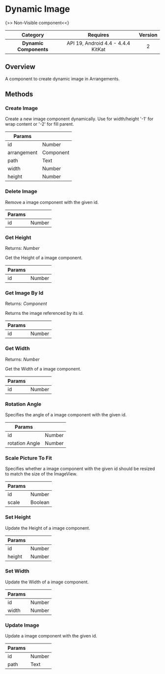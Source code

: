 # Dynamic Image

{>> Non-Visible component<<}

| Category | Requires | Version |
|:--------:|:-------:|:--------:|
|**Dynamic Components**|<span class="chip chip-any">API 19, Android 4.4 - 4.4.4 KitKat</span>|<span class="chip chip-number">2</span>|

## Overview

A component to create dynamic image in Arrangements.

## Methods

### Create Image

Create a new image component dynamically. Use for width/height '-1' for wrap content or '-2' for fill parent.

<div class="block" ai2-block="method" not-rendered="true" value="%7B%22componentName%22:%20%22Dynamic%20Image%22,%20%22name%22:%20%22Create%20Image%22,%20%22output%22:%20false,%20%22param%22:%20%5B%22id%22,%20%22arrangement%22,%20%22path%22,%20%22width%22,%20%22height%22%5D%7D"></div>

| Params | []() |
|--------|------|
|id|<span class="chip chip-number">Number</span>|
|arrangement|<span class="chip chip-component">Component</span>|
|path|<span class="chip chip-text">Text</span>|
|width|<span class="chip chip-number">Number</span>|
|height|<span class="chip chip-number">Number</span>|

### Delete Image

Remove a image component with the given id.

<div class="block" ai2-block="method" not-rendered="true" value="%7B%22componentName%22:%20%22Dynamic%20Image%22,%20%22name%22:%20%22Delete%20Image%22,%20%22output%22:%20false,%20%22param%22:%20%5B%22id%22%5D%7D"></div>

| Params | []() |
|--------|------|
|id|<span class="chip chip-number">Number</span>|

### Get Height

<span class="chip chip-number">Returns: <i>Number</i></span>

Get the Height of a image component.

<div class="block" ai2-block="method" not-rendered="true" value="%7B%22componentName%22:%20%22Dynamic%20Image%22,%20%22name%22:%20%22Get%20Height%22,%20%22output%22:%20true,%20%22param%22:%20%5B%22id%22%5D%7D"></div>

| Params | []() |
|--------|------|
|id|<span class="chip chip-number">Number</span>|

### Get Image By Id

<span class="chip chip-component">Returns: <i>Component</i></span>

Returns the image referenced by its id.

<div class="block" ai2-block="method" not-rendered="true" value="%7B%22componentName%22:%20%22Dynamic%20Image%22,%20%22name%22:%20%22Get%20Image%20By%20Id%22,%20%22output%22:%20true,%20%22param%22:%20%5B%22id%22%5D%7D"></div>

| Params | []() |
|--------|------|
|id|<span class="chip chip-number">Number</span>|

### Get Width

<span class="chip chip-number">Returns: <i>Number</i></span>

Get the Width of a image component.

<div class="block" ai2-block="method" not-rendered="true" value="%7B%22componentName%22:%20%22Dynamic%20Image%22,%20%22name%22:%20%22Get%20Width%22,%20%22output%22:%20true,%20%22param%22:%20%5B%22id%22%5D%7D"></div>

| Params | []() |
|--------|------|
|id|<span class="chip chip-number">Number</span>|

### Rotation Angle

Specifies the angle of a image component with the given id.

<div class="block" ai2-block="method" not-rendered="true" value="%7B%22componentName%22:%20%22Dynamic%20Image%22,%20%22name%22:%20%22Rotation%20Angle%22,%20%22output%22:%20false,%20%22param%22:%20%5B%22id%22,%20%22rotation%20Angle%22%5D%7D"></div>

| Params | []() |
|--------|------|
|id|<span class="chip chip-number">Number</span>|
|rotation Angle|<span class="chip chip-number">Number</span>|

### Scale Picture To Fit

Specifies whether a image component with the given id should be resized to match the size of the ImageView.

<div class="block" ai2-block="method" not-rendered="true" value="%7B%22componentName%22:%20%22Dynamic%20Image%22,%20%22name%22:%20%22Scale%20Picture%20To%20Fit%22,%20%22output%22:%20false,%20%22param%22:%20%5B%22id%22,%20%22scale%22%5D%7D"></div>

| Params | []() |
|--------|------|
|id|<span class="chip chip-number">Number</span>|
|scale|<span class="chip chip-boolean">Boolean</span>|

### Set Height

Update the Height of a image component.

<div class="block" ai2-block="method" not-rendered="true" value="%7B%22componentName%22:%20%22Dynamic%20Image%22,%20%22name%22:%20%22Set%20Height%22,%20%22output%22:%20false,%20%22param%22:%20%5B%22id%22,%20%22height%22%5D%7D"></div>

| Params | []() |
|--------|------|
|id|<span class="chip chip-number">Number</span>|
|height|<span class="chip chip-number">Number</span>|

### Set Width

Update the Width of a image component.

<div class="block" ai2-block="method" not-rendered="true" value="%7B%22componentName%22:%20%22Dynamic%20Image%22,%20%22name%22:%20%22Set%20Width%22,%20%22output%22:%20false,%20%22param%22:%20%5B%22id%22,%20%22width%22%5D%7D"></div>

| Params | []() |
|--------|------|
|id|<span class="chip chip-number">Number</span>|
|width|<span class="chip chip-number">Number</span>|

### Update Image

Update a image component with the given id.

<div class="block" ai2-block="method" not-rendered="true" value="%7B%22componentName%22:%20%22Dynamic%20Image%22,%20%22name%22:%20%22Update%20Image%22,%20%22output%22:%20false,%20%22param%22:%20%5B%22id%22,%20%22path%22%5D%7D"></div>

| Params | []() |
|--------|------|
|id|<span class="chip chip-number">Number</span>|
|path|<span class="chip chip-text">Text</span>|
